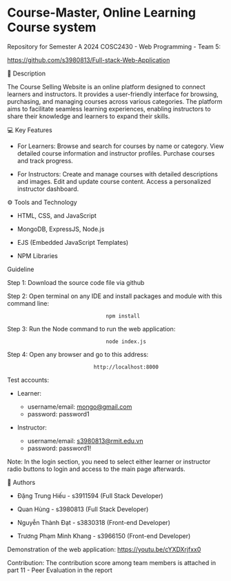 # Course-Master, Online Learning Course system
Repository for Semester A 2024 COSC2430 - Web Programming - Team 5: 

https://github.com/s3980813/Full-stack-Web-Application

📖 Description

The Course Selling Website is an online platform designed to connect learners and instructors. It provides a user-friendly interface for browsing, purchasing, and managing courses across various categories. The platform aims to facilitate seamless learning experiences, enabling instructors to share their knowledge and learners to expand their skills.

💻 Key Features

- For Learners:
Browse and search for courses by name or category.
View detailed course information and instructor profiles.
Purchase courses and track progress.

- For Instructors: Create and manage courses with detailed descriptions and images. Edit and update course content. Access a personalized instructor dashboard.

⚙️ Tools and Technology

- HTML, CSS, and JavaScript

- MongoDB, ExpressJS, Node.js

- EJS (Embedded JavaScript Templates)

- NPM Libraries

Guideline

Step 1: Download the source code file via github

Step 2: Open terminal on any IDE and install packages and module with this command line: 

                                    npm install

Step 3: Run the Node command to run the web application:

                                    node index.js

Step 4: Open any browser and go to this address:

                                http://localhost:8000

Test accounts:

- Learner:
  - username/email: mongo@gmail.com
  - password: password1 

- Instructor:
  - username/email: s3980813@rmit.edu.vn
  - password: password1!

Note: In the login section, you need to select either learner or instructor radio buttons to login and access to the main page afterwards.

🌟 Authors

- Đặng Trung Hiếu - s3911594 (Full Stack Developer)

- Quan Hùng - s3980813 (Full Stack Developer)

- Nguyễn Thành Đạt - s3830318 (Front-end Developer)

- Trương Phạm Minh Khang - s3966150 (Front-end Developer)

Demonstration of the web application: https://youtu.be/cYXDXrjfxx0

Contribution: The contribution score among team members is attached in part 11 - Peer Evaluation in the report 